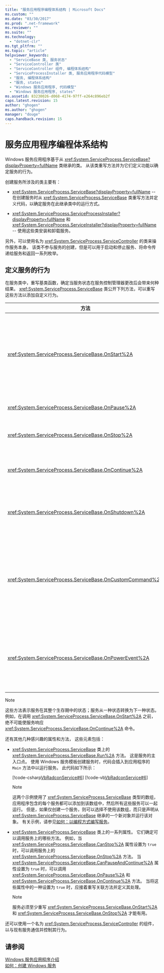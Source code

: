 ```yaml
---
title: "服务应用程序编程体系结构 | Microsoft Docs"
ms.custom: ""
ms.date: "03/30/2017"
ms.prod: ".net-framework"
ms.reviewer: ""
ms.suite: ""
ms.technology: 
  - "dotnet-clr"
ms.tgt_pltfrm: ""
ms.topic: "article"
helpviewer_keywords: 
  - "ServiceBase 类, 服务状态"
  - "ServiceController 类"
  - "ServiceController 组件, 编程体系结构"
  - "ServiceProcessInstaller 类, 服务应用程序代码模型"
  - "服务, 编程体系结构"
  - "服务, states"
  - "Windows 服务应用程序, 代码模型"
  - "Windows 服务应用程序, states"
ms.assetid: 83230026-d068-4174-97ff-e264c896eb2f
caps.latest.revision: 15
author: "ghogen"
ms.author: "ghogen"
manager: "douge"
caps.handback.revision: 15
---
```

# 服务应用程序编程体系结构
Windows 服务应用程序基于从 <xref:System.ServiceProcess.ServiceBase?displayProperty=fullName> 类继承的类。  从该类重写方法并为它们定义功能以确定服务的行为。  
  
 创建服务所涉及的类主要有：  
  
-   <xref:System.ServiceProcess.ServiceBase?displayProperty=fullName> \-\- 在创建服务时从 <xref:System.ServiceProcess.ServiceBase> 类重写方法并定义代码，以确定服务在此继承类中的运行方式。  
  
-   <xref:System.ServiceProcess.ServiceProcessInstaller?displayProperty=fullName> 和 <xref:System.ServiceProcess.ServiceInstaller?displayProperty=fullName> \-\- 使用这些类安装和卸载服务。  
  
 另外，可以使用名为 <xref:System.ServiceProcess.ServiceController> 的类来操作服务本身。  该类不参与服务的创建，但是可以用于启动和停止服务、将命令传递给服务和返回一系列枚举。  
  
## 定义服务的行为  
 在服务类中，重写基类函数，确定当服务状态在服务控制管理器更改后会带来何种结果。  <xref:System.ServiceProcess.ServiceBase> 类公开下列方法，可以重写这些方法以添加自定义行为。  
  
|方法|重写以便|  
|--------|----------|  
|<xref:System.ServiceProcess.ServiceBase.OnStart%2A>|指示当服务开始运行时应采取何种操作。  必须在此过程中为服务编写代码以执行有用的工作。|  
|<xref:System.ServiceProcess.ServiceBase.OnPause%2A>|指示服务暂停时发生什么。|  
|<xref:System.ServiceProcess.ServiceBase.OnStop%2A>|指示服务停止运行时发生什么。|  
|<xref:System.ServiceProcess.ServiceBase.OnContinue%2A>|指示服务在暂停后继续正常工作时发生什么。|  
|<xref:System.ServiceProcess.ServiceBase.OnShutdown%2A>|指示在系统关闭前且服务正在运行时发生什么。|  
|<xref:System.ServiceProcess.ServiceBase.OnCustomCommand%2A>|指示在服务接收到自定义命令时发生什么。  有关自定义命令的更多信息，请参见 MSDN Online。|  
|<xref:System.ServiceProcess.ServiceBase.OnPowerEvent%2A>|指示接收到电源管理事件（如电池不足或操作挂起）时，服务如何响应。|  
  
> [!NOTE]
>  这些方法表示服务在其整个生存期中的状态；服务从一种状态转换为下一种状态。  例如，在调用 <xref:System.ServiceProcess.ServiceBase.OnStart%2A> 之前，绝不可能使服务响应 <xref:System.ServiceProcess.ServiceBase.OnContinue%2A> 命令。  
  
 还有其他几种感兴趣的属性和方法，  这些元素包括：  
  
-   <xref:System.ServiceProcess.ServiceBase> 类上的 <xref:System.ServiceProcess.ServiceBase.Run%2A> 方法。  这是服务的主入口点。  使用 Windows 服务模板创建服务时，代码会插入到应用程序的 `Main` 方法中以运行服务。  此代码如下所示：  
  
     [!code-csharp[VbRadconService#6](../../../samples/snippets/csharp/VS_Snippets_VBCSharp/VbRadconService/CS/MyNewService.cs#6)]
     [!code-vb[VbRadconService#6](../../../samples/snippets/visualbasic/VS_Snippets_VBCSharp/VbRadconService/VB/MyNewService.vb#6)]  
  
    > [!NOTE]
    >  这两个示例使用了 <xref:System.ServiceProcess.ServiceBase> 类型的数组，应用程序包含的每个服务都可以添加到该数组中，然后所有这些服务可以一起运行。  但是，如果仅创建一个服务，则可以选择不使用该数组，而只是声明从 <xref:System.ServiceProcess.ServiceBase> 继承的一个新对象并运行该对象。  有关示例，请参见[如何：以编程方式编写服务](../../../docs/framework/windows-services/how-to-write-services-programmatically.md)。  
  
-   <xref:System.ServiceProcess.ServiceBase> 类上的一系列属性。  它们确定可以调用服务上的哪些方法。  例如，当 <xref:System.ServiceProcess.ServiceBase.CanStop%2A> 属性设置为 `true` 时，可以调用服务上的 <xref:System.ServiceProcess.ServiceBase.OnStop%2A> 方法。  当 <xref:System.ServiceProcess.ServiceBase.CanPauseAndContinue%2A> 属性设置为 `true` 时，可以调用 <xref:System.ServiceProcess.ServiceBase.OnPause%2A> 和 <xref:System.ServiceProcess.ServiceBase.OnContinue%2A> 方法。  当将这些属性中的一种设置为 `true` 时，应接着重写关联方法并定义其处理。  
  
    > [!NOTE]
    >  服务必须至少重写 <xref:System.ServiceProcess.ServiceBase.OnStart%2A> 和 <xref:System.ServiceProcess.ServiceBase.OnStop%2A> 才能有用。  
  
 还可以使用一个名为 <xref:System.ServiceProcess.ServiceController> 的组件，以与现有服务通信并控制其行为。  
  
## 请参阅  
 [Windows 服务应用程序介绍](../../../docs/framework/windows-services/introduction-to-windows-service-applications.md)   
 [如何：创建 Windows 服务](../../../docs/framework/windows-services/how-to-create-windows-services.md)
